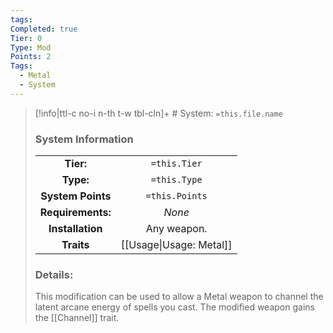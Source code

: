 ```yaml
---
tags: 
Completed: true
Tier: 0
Type: Mod
Points: 2
Tags:
  - Metal
  - System
---
```

> [!info|ttl-c no-i n-th t-w tbl-cln]+ # System: `=this.file.name`
> ### System Information
>|||
> |:---:|:---:|
> |**Tier:** | `=this.Tier`  |
> | **Type:** | `=this.Type`  |
> |**System Points**|`=this.Points`|
> | **Requirements:** | *None* |
> |**Installation** | Any weapon.|
> |**Traits**| [[Usage\|Usage: Metal]]|
> ### Details:
> This modification can be used to allow a Metal weapon to channel the latent arcane energy of spells you cast. The modified weapon gains the [[Channel]] trait.